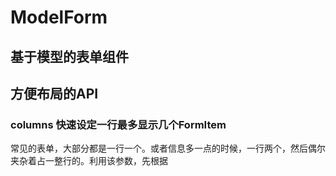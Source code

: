# ModelForm

## 基于模型的表单组件

## 方便布局的API

### columns 快速设定一行最多显示几个FormItem

常见的表单，大部分都是一行一个。或者信息多一点的时候，一行两个，然后偶尔夹杂着占一整行的。利用该参数，先根据